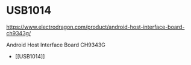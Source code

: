 
# USB1014

https://www.electrodragon.com/product/android-host-interface-board-ch9343g/

Android Host Interface Board CH9343G

- [[USB1014]]